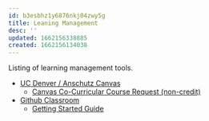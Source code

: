 ```yaml
---
id: b3esbhz1y6876nkj04zwy5g
title: Leaning Management
desc: ''
updated: 1662156338885
created: 1662156134038
---
```


Listing of learning management tools.

- [UC Denver / Anschutz Canvas](https://www.ucdenver.edu/offices/office-of-information-technology/software/how-do-i-use/canvas)
  - [Canvas Co-Curricular Course Request (non-credit)](https://ucdenverdata.formstack.com/forms/cocurricularrequest)
- [Github Classroom](https://docs.github.com/en/education/manage-coursework-with-github-classroom/teach-with-github-classroom)
  - [Getting Started Guide](https://www.youtube.com/playlist?list=PLIRjfNq867bewk3ZGV6Z7a16YDNRCpK3u)
